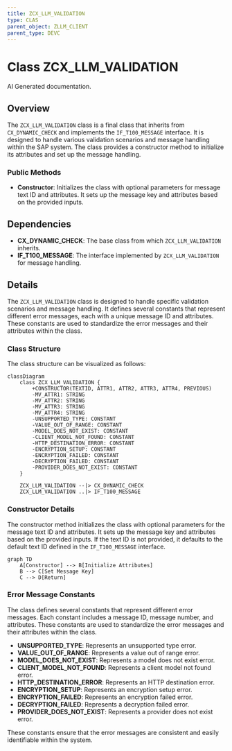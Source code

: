 ```yaml
---
title: ZCX_LLM_VALIDATION
type: CLAS
parent_object: ZLLM_CLIENT
parent_type: DEVC
---
```


# Class ZCX_LLM_VALIDATION

AI Generated documentation.

## Overview

The `ZCX_LLM_VALIDATION` class is a final class that inherits from `CX_DYNAMIC_CHECK` and implements the `IF_T100_MESSAGE` interface. It is designed to handle various validation scenarios and message handling within the SAP system. The class provides a constructor method to initialize its attributes and set up the message handling.

### Public Methods

- **Constructor**: Initializes the class with optional parameters for message text ID and attributes. It sets up the message key and attributes based on the provided inputs.

## Dependencies

- **CX_DYNAMIC_CHECK**: The base class from which `ZCX_LLM_VALIDATION` inherits.
- **IF_T100_MESSAGE**: The interface implemented by `ZCX_LLM_VALIDATION` for message handling.

## Details

The `ZCX_LLM_VALIDATION` class is designed to handle specific validation scenarios and message handling. It defines several constants that represent different error messages, each with a unique message ID and attributes. These constants are used to standardize the error messages and their attributes within the class.

### Class Structure

The class structure can be visualized as follows:

```mermaid
classDiagram
    class ZCX_LLM_VALIDATION {
        +CONSTRUCTOR(TEXTID, ATTR1, ATTR2, ATTR3, ATTR4, PREVIOUS)
        -MV_ATTR1: STRING
        -MV_ATTR2: STRING
        -MV_ATTR3: STRING
        -MV_ATTR4: STRING
        -UNSUPPORTED_TYPE: CONSTANT
        -VALUE_OUT_OF_RANGE: CONSTANT
        -MODEL_DOES_NOT_EXIST: CONSTANT
        -CLIENT_MODEL_NOT_FOUND: CONSTANT
        -HTTP_DESTINATION_ERROR: CONSTANT
        -ENCRYPTION_SETUP: CONSTANT
        -ENCRYPTION_FAILED: CONSTANT
        -DECRYPTION_FAILED: CONSTANT
        -PROVIDER_DOES_NOT_EXIST: CONSTANT
    }

    ZCX_LLM_VALIDATION --|> CX_DYNAMIC_CHECK
    ZCX_LLM_VALIDATION ..|> IF_T100_MESSAGE
```

### Constructor Details

The constructor method initializes the class with optional parameters for the message text ID and attributes. It sets up the message key and attributes based on the provided inputs. If the text ID is not provided, it defaults to the default text ID defined in the `IF_T100_MESSAGE` interface.

```mermaid
graph TD
    A[Constructor] --> B[Initialize Attributes]
    B --> C[Set Message Key]
    C --> D[Return]
```

### Error Message Constants

The class defines several constants that represent different error messages. Each constant includes a message ID, message number, and attributes. These constants are used to standardize the error messages and their attributes within the class.

- **UNSUPPORTED_TYPE**: Represents an unsupported type error.
- **VALUE_OUT_OF_RANGE**: Represents a value out of range error.
- **MODEL_DOES_NOT_EXIST**: Represents a model does not exist error.
- **CLIENT_MODEL_NOT_FOUND**: Represents a client model not found error.
- **HTTP_DESTINATION_ERROR**: Represents an HTTP destination error.
- **ENCRYPTION_SETUP**: Represents an encryption setup error.
- **ENCRYPTION_FAILED**: Represents an encryption failed error.
- **DECRYPTION_FAILED**: Represents a decryption failed error.
- **PROVIDER_DOES_NOT_EXIST**: Represents a provider does not exist error.

These constants ensure that the error messages are consistent and easily identifiable within the system.
